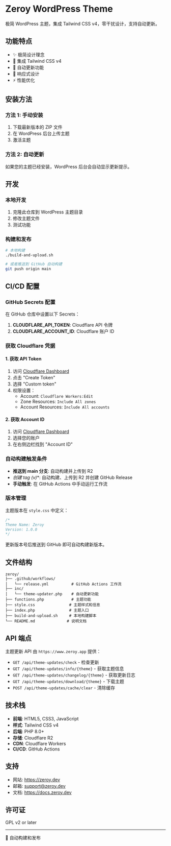 # Zeroy WordPress Theme

极简 WordPress 主题，集成 Tailwind CSS v4，零干扰设计，支持自动更新。

## 功能特点

- ✨ 极简设计理念
- 🎨 集成 Tailwind CSS v4
- 🔄 自动更新功能
- 📱 响应式设计
- ⚡ 性能优化

## 安装方法

### 方法 1: 手动安装
1. 下载最新版本的 ZIP 文件
2. 在 WordPress 后台上传主题
3. 激活主题

### 方法 2: 自动更新
如果您的主题已经安装，WordPress 后台会自动显示更新提示。

## 开发

### 本地开发
1. 克隆此仓库到 WordPress 主题目录
2. 修改主题文件
3. 测试功能

### 构建和发布
```bash
# 本地构建
./build-and-upload.sh

# 或者推送到 GitHub 自动构建
git push origin main
```

## CI/CD 配置

### GitHub Secrets 配置
在 GitHub 仓库中设置以下 Secrets：

1. **CLOUDFLARE_API_TOKEN**: Cloudflare API 令牌
2. **CLOUDFLARE_ACCOUNT_ID**: Cloudflare 账户 ID

### 获取 Cloudflare 凭据

#### 1. 获取 API Token
1. 访问 [Cloudflare Dashboard](https://dash.cloudflare.com/profile/api-tokens)
2. 点击 "Create Token"
3. 选择 "Custom token"
4. 权限设置：
   - Account: `Cloudflare Workers:Edit`
   - Zone Resources: `Include All zones`
   - Account Resources: `Include All accounts`

#### 2. 获取 Account ID
1. 访问 [Cloudflare Dashboard](https://dash.cloudflare.com)
2. 选择您的账户
3. 在右侧边栏找到 "Account ID"

### 自动构建触发条件

- **推送到 main 分支**: 自动构建并上传到 R2
- **创建 tag (v*)**: 自动构建、上传到 R2 并创建 GitHub Release
- **手动触发**: 在 GitHub Actions 中手动运行工作流

### 版本管理
主题版本在 `style.css` 中定义：
```css
/*
Theme Name: Zeroy
Version: 1.0.0
*/
```

更新版本号后推送到 GitHub 即可自动构建新版本。

## 文件结构

```
zeroy/
├── .github/workflows/
│   └── release.yml          # GitHub Actions 工作流
├── inc/
│   └── theme-updater.php    # 自动更新功能
├── functions.php            # 主题功能
├── style.css               # 主题样式和信息
├── index.php               # 主题入口
├── build-and-upload.sh     # 本地构建脚本
└── README.md              # 说明文档
```

## API 端点

主题更新 API 由 `https://www.zeroy.app` 提供：

- `GET /api/theme-updates/check` - 检查更新
- `GET /api/theme-updates/info/{theme}` - 获取主题信息
- `GET /api/theme-updates/changelog/{theme}` - 获取更新日志
- `GET /api/theme-updates/download/{theme}` - 下载主题
- `POST /api/theme-updates/cache/clear` - 清除缓存

## 技术栈

- **前端**: HTML5, CSS3, JavaScript
- **样式**: Tailwind CSS v4
- **后端**: PHP 8.0+
- **存储**: Cloudflare R2
- **CDN**: Cloudflare Workers
- **CI/CD**: GitHub Actions

## 支持

- 网站: https://zeroy.dev
- 邮箱: support@zeroy.dev
- 文档: https://docs.zeroy.dev

## 许可证

GPL v2 or later

---

🚀 自动构建和发布